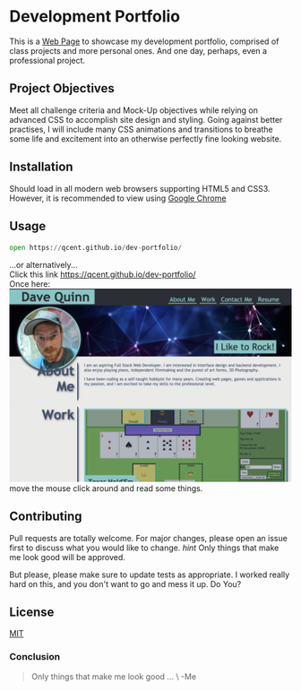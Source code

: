 # Development Portfolio

This is a [Web Page](https://en.wikipedia.org/wiki/Web_page) to showcase my development portfolio, comprised of class projects and more personal ones. And one day, perhaps, even a professional project.

## Project Objectives
 Meet all challenge criteria and Mock-Up objectives while relying on advanced CSS to accomplish site design and styling. Going against better practises, I will include many CSS animations and transitions to breathe some life and excitement into an otherwise perfectly fine looking website.


## Installation

Should load in all modern web browsers supporting HTML5 and CSS3. However, it is recommended to view using [Google Chrome](https://www.google.com/intl/en_ca/chrome/)

## Usage

```python
open https://qcent.github.io/dev-portfolio/

```
...or alternatively... \
Click this link https://qcent.github.io/dev-portfolio/ \
Once here:
![looks like a really nice web page, should read well too.](./assets/images/app-screenshot.png)
move the mouse click around and read some things.

## Contributing
Pull requests are totally welcome. For major changes, please open an issue first to discuss what you would like to change. *hint* Only things that make me look good will be approved.

But please, please make sure to update tests as appropriate. I worked really hard on this, and you don't want to go and mess it up. Do You?

## License
[MIT](https://choosealicense.com/licenses/mit/)

### Conclusion
> Only things that make me look good ... 
\ -Me
